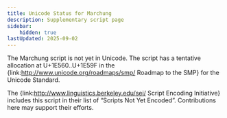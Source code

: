 ```yaml
---
title: Unicode Status for Marchung
description: Supplementary script page
sidebar:
    hidden: true
lastUpdated: 2025-09-02
---
```


The Marchung script is not yet in Unicode. The script has a tentative allocation at U+1E560..U+1E59F in the {link:http://www.unicode.org/roadmaps/smp/ Roadmap to the SMP} for the Unicode Standard. 

The {link:http://www.linguistics.berkeley.edu/sei/ Script Encoding Initiative} includes this script in their list of “Scripts Not Yet Encoded”. Contributions here may support their efforts.

[comment]: # (end of intro)

[comment]: # (start of blocks)



[comment]: # (end of blocks)

[comment]: # (start of chars)



[comment]: # (end of chars)

[comment]: # (start of rest)



